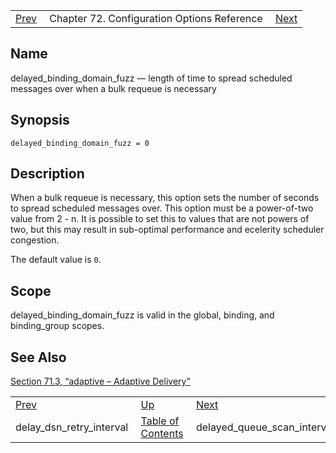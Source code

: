 |     |     |     |
| --- | --- | --- |
| [Prev](conf.ref.delay_dsn_retry_interval)  | Chapter 72. Configuration Options Reference |  [Next](conf.ref.delayed_queue_scan_interval) |

<a name="conf.ref.delayed_binding_domain_fuzz"></a>
## Name

delayed_binding_domain_fuzz — length of time to spread scheduled messages over when a bulk requeue is necessary

## Synopsis

`delayed_binding_domain_fuzz = 0`

<a name="idp24244336"></a>
## Description

When a bulk requeue is necessary, this option sets the number of seconds to spread scheduled messages over. This option must be a power-of-two value from 2 - n. It is possible to set this to values that are not powers of two, but this may result in sub-optimal performance and ecelerity scheduler congestion.

The default value is `0`.

<a name="idp24247376"></a>
## Scope

delayed_binding_domain_fuzz is valid in the global, binding, and binding_group scopes.

<a name="idp24249264"></a>
## See Also

[Section 71.3, “adaptive – Adaptive Delivery”](modules.adaptive "71.3. adaptive – Adaptive Delivery")

|     |     |     |
| --- | --- | --- |
| [Prev](conf.ref.delay_dsn_retry_interval)  | [Up](config.options.ref) |  [Next](conf.ref.delayed_queue_scan_interval) |
| delay_dsn_retry_interval  | [Table of Contents](index) |  delayed_queue_scan_interval |

